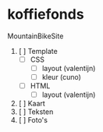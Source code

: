 # koffiefonds
MountainBikeSite

1. [ ] Template
   * [ ] CSS
      * [ ] layout (valentijn)
      * [ ] kleur  (cuno)
   * [ ] HTML
      * [ ] layout (valentijn)
2. [ ] Kaart
3. [ ] Teksten
4. [ ] Foto's
